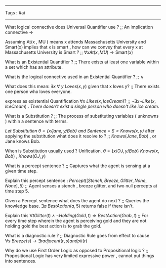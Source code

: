 ___
Tags : #ai
____

What logical connective does Universal Quantifier use ? ;; An implication connective $\rightarrow$
<!--SR:!2025-03-17,1,230-->

Assuming At(x , MU ) means x attends Massachusetts University and Smart(x) implies that x is smart , how can we convey that every x at Massachusetts University is Smart ? ;; $\forall x At(x,MU) \rightarrow \text{Smart}(x)$
<!--SR:!2025-03-19,3,250-->

What is an Existential Quantifier ? ;; There exists at least one variable within a set which has an attribute.
<!--SR:!2025-03-17,1,230-->

What is the logical connective used in an Existential Quantifier ? ;; $\wedge$
<!--SR:!2025-03-19,3,250-->

What does this mean: $\exists x \ \forall \ y \ Loves(x,y)$ given that x loves y? ;; There exists one person who loves everyone.
<!--SR:!2025-03-19,3,250-->

express as existential Quantification $\forall x \ Likes(x,IceCream)$? ;; $\neg \exists x \neg Like(x,IceCream)$ . *There doesn't exist a single person who doesn't like ice cream*.
<!--SR:!2025-03-17,1,230-->

What is a Substitution ? ;; The process of substituting variables  ( unknowns ) within a sentence with terms.
<!--SR:!2025-03-19,3,250-->

*Let Substitution $\theta = \{ x/jane , y/Bob\}$ and Sentence = $S = Knows(x , y)$* after applying the substitution what does it resolve to ? ;; $Knows( Jane , Bob )$ , or Jane knows Bob.
<!--SR:!2025-03-19,3,250-->

When is Substitution usually used ? Unification. $\theta = \{x/OJ , y/Bob\}$ $Knows(x, Bob)$ , $Knows(OJ , y )$ 

What is a percept sentence ? ;; Captures what the agent is sensing at a given time step.
<!--SR:!2025-03-17,1,230-->

Explain this percept sentence : $Percept([Stench,Breeze,Glitter,None,None], 5)$ ;; Agent senses a stench , breeze glitter, and two null percepts at time step 5.
<!--SR:!2025-03-19,3,250-->

Given a Percept sentence what does the agent do next ? ;; Queries the knowledge base. $\exists a \ BestAction(a , 5)$ returns false if there isn't.
<!--SR:!2025-03-17,1,230-->

Explain this $∀tGlitter(t)∧¬Holding(Gold,t)⇒BestAction(Grab,t)$ ;; For every time step wherein the agent is perceiving gold and they are not holding gold the best action is to grab the gold.
<!--SR:!2025-03-19,3,250-->

What is a diagnostic rule ? ;; Diagnostic Rule goes from effect to cause $\forall s \ Breeze(s) \rightarrow \exists r adjacent(r,s) and pit(r)$
<!--SR:!2025-03-17,1,230-->

Why do we use First Order Logic as opposed to Propositional logic ? ;; Propositional Logic has very limited expressive power , cannot put things into sentences. 


